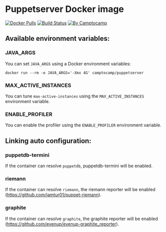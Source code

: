 Puppetserver Docker image
==========================

[![Docker Pulls](https://img.shields.io/docker/pulls/camptocamp/puppetserver.svg)](https://hub.docker.com/r/camptocamp/puppetserver/)
[![Build Status](https://img.shields.io/travis/camptocamp/docker-puppetserver/master.svg)](https://travis-ci.org/camptocamp/docker-puppetserver)
[![By Camptocamp](https://img.shields.io/badge/by-camptocamp-fb7047.svg)](http://www.camptocamp.com)

Available environment variables:
--------------------------------

### JAVA_ARGS

You can set `JAVA_ARGS` using a Docker environment variables:

```shell
docker run --rm -e JAVA_ARGS='-Xmx 4G' camptocamp/puppetserver
```

### MAX_ACTIVE_INSTANCES

You can tune `max-active-instances` using the `MAX_ACTIVE_INSTANCES` environment variable.

### ENABLE_PROFILER

You can enable the profiler using the `ENABLE_PROFILER` environment variable.

Linking auto configuration:
---------------------------

### puppetdb-termini

If the container can resolve `puppetdb`, puppetdb-termini will be enabled.

### riemann

If the container can resolve `riemann`, the riemann reporter will be enabled (https://github.com/jamtur01/puppet-riemann).

### graphite

If the container can resolve `graphite`, the graphite reporter will be enabled (https://github.com/evenup/evenup-graphite_reporter).
